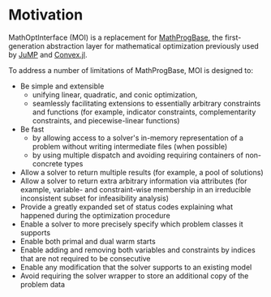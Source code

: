 # Motivation

MathOptInterface (MOI) is a replacement for
[MathProgBase](https://github.com/JuliaOpt/MathProgBase.jl),
the first-generation abstraction layer for mathematical optimization previously
used by
[JuMP](https://github.com/jump-dev/JuMP.jl) and
[Convex.jl](https://github.com/jump-dev/Convex.jl).

To address a number of limitations of MathProgBase, MOI is designed to:

- Be simple and extensible
  * unifying linear, quadratic, and conic optimization,
  * seamlessly facilitating extensions to essentially arbitrary constraints and
    functions (for example, indicator constraints, complementarity constraints,
    and piecewise-linear functions)
- Be fast
   * by allowing access to a solver's in-memory representation of a problem
     without writing intermediate files (when possible)
   * by using multiple dispatch and avoiding requiring containers of
     non-concrete types
- Allow a solver to return multiple results (for example, a pool of solutions)
- Allow a solver to return extra arbitrary information via attributes (for
  example, variable- and constraint-wise membership in an irreducible
  inconsistent subset for infeasibility analysis)
- Provide a greatly expanded set of status codes explaining what happened during
  the optimization procedure
- Enable a solver to more precisely specify which problem classes it supports
- Enable both primal and dual warm starts
- Enable adding and removing both variables and constraints by indices that are
  not required to be consecutive
- Enable any modification that the solver supports to an existing model
- Avoid requiring the solver wrapper to store an additional copy of the problem
  data
